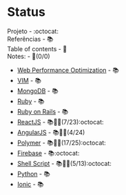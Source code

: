 # Status

Projeto - :octocat:<br>
Referências - :books:<br>
Table of contents - :pencil:<br>
Notes: - :notebook:(0/0)

- [Web Performance Optimization](source/web-performance-optimization.md) - :books:
- [VIM](source/vim.md) - :books:
- [MongoDB](source/mongo-db.md) - :books:
- [Ruby](source/ruby.md) - :books:
- [Ruby on Rails](source/ruby-on-rails.md) - :books:
- [ReactJS](source/reactjs.md) - :books::pencil::notebook:(7/23):octocat:
- [AngularJS](source/angularjs.md) - :books::pencil::notebook:(4/24)
- [Polymer](source/polymer.md) - :books::pencil::notebook:(17/25):octocat:
- [Firebase](source/firebase.md) - :books::octocat:
- [Shell Script](source/shell-script.md) - :books::pencil::notebook:(5/13):octocat:
- [Python](source/python.md) - :books:
- [Ionic](source/ionic.md) - :books:

